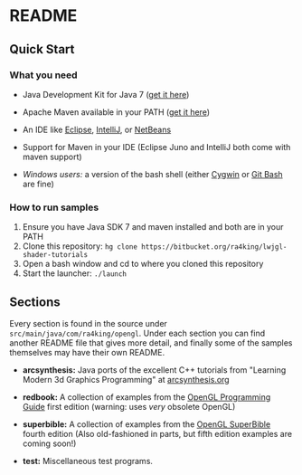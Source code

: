 # README #

## Quick Start ##

### What you need ###

* Java Development Kit for Java 7 ([get it here](http://www.oracle.com/technetwork/java/javase/downloads/index.html))

* Apache Maven available in your PATH ([get it here](http://maven.apache.org/download.html))

* An IDE like [Eclipse](http://eclipse.org), [IntelliJ](http://jetbrains.com/idea), or [NetBeans](http://netbeans.org)

* Support for Maven in your IDE (Eclipse Juno and IntelliJ both come with maven support)

* _Windows users:_ a version of the bash shell (either [Cygwin](http://cygwin.com)
  or [Git Bash](http://git-scm.com/downloads) are fine)

### How to run samples ###

1. Ensure you have Java SDK 7 and maven installed and both are in your PATH
2. Clone this repository: `hg clone https://bitbucket.org/ra4king/lwjgl-shader-tutorials`
3. Open a bash window and cd to where you cloned this repository
4. Start the launcher: `./launch`

## Sections ##

Every section is found in the source under `src/main/java/com/ra4king/opengl`.
Under each section you can find another README file that gives more detail, and finally some of the samples themselves may have their own README.


* **arcsynthesis:** Java ports of the excellent C++ tutorials from "Learning Modern 3d Graphics Programming"
at [arcsynthesis.org](http://arcsynthesis.org/gltut)


* **redbook:** A collection of examples from the [OpenGL Programming Guide](http://www.glprogramming.com/red/) first edition
 (warning: uses _very_ obsolete OpenGL)


* **superbible:** A collection of examples from the [OpenGL SuperBible](http://www.starstonesoftware.com/OpenGL/) fourth edition
(Also old-fashioned in parts, but fifth edition examples are coming soon!)


* **test:** Miscellaneous test programs.
